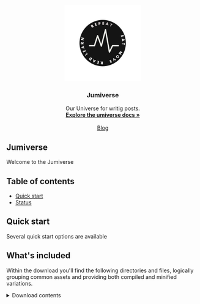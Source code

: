 <p align="center">
  <a href="https://getbootstrap.com/">
    <img src="9540AD0B-1498-439A-A25F-1B95A7382997.jpeg" alt="Umiverse logo" width="200" height="200">
  </a>
</p>

<h3 align="center">Jumiverse</h3>

<p align="center">
  Our Universe for writig posts.
  <br>
  <a href="[JuMiverse](https://mariaseltmann.github.io/)"><strong>Explore the umiverse docs »</strong></a>
  <br>
  <br>
  <a href="https://blog.umiverse.com/">Blog</a>
</p>


## Jumiverse 
Welcome to the Jumiverse


## Table of contents

- [Quick start](#quick-start)
- [Status](#status)


## Quick start

Several quick start options are available


## What's included

Within the download you'll find the following directories and files, logically grouping common assets and providing both compiled and minified variations.

<details>
  <summary>Download contents</summary>

  ```text

</details>


## Contributing

Please read through our [contributing guidelines](https://github.com/twbs/bootstrap/blob/main/.github/CONTRIBUTING.md). Included are directions for opening issues, coding standards, and notes on development.


## Creators

**Maria Seltmann**

**Jergen Ganzenmueller**
